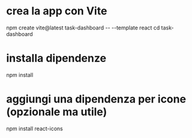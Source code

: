 # crea la app con Vite

npm create vite@latest task-dashboard -- --template react
cd task-dashboard

# installa dipendenze

npm install

# aggiungi una dipendenza per icone (opzionale ma utile)

npm install react-icons
